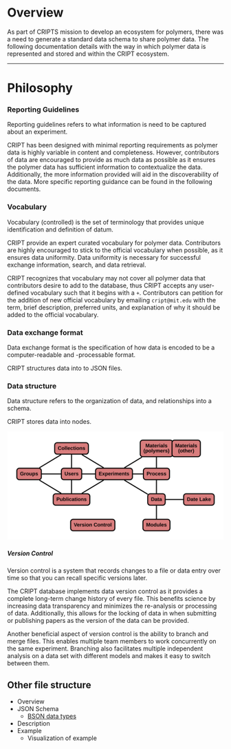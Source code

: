 
# Overview

As part of CRIPTS mission to develop an ecosystem for polymers, there was a need to generate a standard data schema 
to share polymer data. The following documentation details with the way in which polymer data is represented and 
stored and within the CRIPT ecosystem.

---

# Philosophy
### Reporting Guidelines
Reporting guidelines refers to what information is need to be captured about an experiment.

CRIPT has been designed with minimal reporting requirements as polymer data is highly variable in 
content and completeness. However, contributors of data are encouraged to provide as much data as possible as it ensures
the polymer data has sufficient information to contextualize the data. Additionally, the more information provided will 
aid in the discoverability of the data. More specific reporting guidance can be found in the following documents. 

### Vocabulary
Vocabulary (controlled) is the set of terminology that provides unique identification and definition of datum. 

CRIPT provide an expert curated vocabulary for polymer data. Contributors are highly encouraged to stick to the official 
vocabulary when possible, as it ensures data uniformity. Data uniformity is necessary for successful exchange information,
search, and data retrieval.

CRIPT recognizes that vocabulary may not cover all polymer data that contributors desire to add to the database, thus
CRIPT accepts any user-defined vocabulary such that it begins with a `+`. Contributors can petition for the addition of
new official vocabulary by emailing `cript@mit.edu` with the term, brief description, preferred units, and explanation
of why it should be added to the official vocabulary.

### Data exchange format
Data exchange format is the specification of how data is encoded to be a computer-readable and -processable format.

CRIPT structures data into to JSON files.

### Data structure
Data structure refers to the organization of data, and relationships into a schema.

CRIPT stores data into nodes. 

![Data_Schema](../img/network_overview.svg)


##### Version Control
Version control is a system that records changes to a file or data entry over time so that you can recall 
specific versions later.

The CRIPT database implements data version control as it provides a complete long-term change history of every file.
This benefits science by increasing data transparency and minimizes the re-analysis or processing of data.
Additionally, this allows for the locking of data in when submitting or publishing papers as the version of the data can be provided.

Another beneficial aspect of version control is the ability to branch and merge files. This enables multiple team 
members to work concurrently on the same experiment. Branching also facilitates multiple independent analysis on a data set
with different models and makes it easy to switch between them.




## Other file structure
* Overview
* JSON Schema
    * [BSON data types](https://docs.mongodb.com/manual/reference/bson-types/#timestamps)
* Description
* Example
    * Visualization of example



